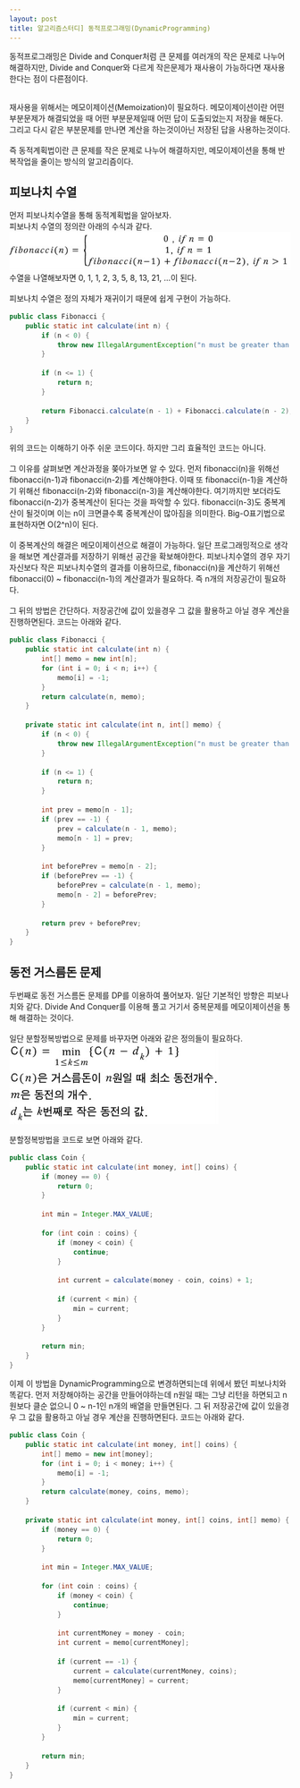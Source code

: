 ```yaml
---
layout: post
title: 알고리즘스터디] 동적프로그래밍(DynamicProgramming)
---
```


동적프로그래밍은 Divide and Conquer처럼 큰 문제를 여러개의 작은 문제로 나누어 해결하지만, 
Divide and Conquer와 다르게 작은문제가 재사용이 가능하다면 재사용한다는 점이 다른점이다.<br>
<br>

재사용을 위해서는 메모이제이션(Memoization)이 필요하다.
메모이제이션이란 어떤 부분문제가 해결되었을 때 어떤 부분문제일때 어떤 답이 도출되었는지 저장을 해둔다. 
그리고 다시 같은 부분문제를 만나면 계산을 하는것이아닌 저장된 답을 사용하는것이다.<br>
<br>
즉 동적계획법이란 큰 문제를 작은 문제로 나누어 해결하지만, 메모이제이션을 통해 반복작업을 줄이는 방식의 알고리즘이다.

## 피보나치 수열
먼저 피보나치수열을 통해 동적계획법을 알아보자.<br>
피보나치 수열의 정의란 아래의 수식과 같다.<br>
<img src ="https://raw.githubusercontent.com/KimMinJoo/KimMinJoo.github.io/02bff0ebd34d657022bd46814bcdaeea9220a150/images/fibonacci.jpg"/><br>
수열을 나열해보자면 0, 1, 1, 2, 3, 5, 8, 13, 21, ...이 된다.<br>
<br>
피보나치 수열은 정의 자체가 재귀이기 때문에 쉽게 구현이 가능하다.<br>
```java
public class Fibonacci {
	public static int calculate(int n) {
		if (n < 0) {
			throw new IllegalArgumentException("n must be greater than 0");
		}

		if (n <= 1) {
			return n;
		}
		
		return Fibonacci.calculate(n - 1) + Fibonacci.calculate(n - 2);
	}
}
```
위의 코드는 이해하기 아주 쉬운 코드이다. 하지만 그리 효율적인 코드는 아니다.<br>
<br>
그 이유를 살펴보면 계산과정을 쫒아가보면 알 수 있다.
먼저 fibonacci(n)을 위해선 fibonacci(n-1)과 fibonacci(n-2)를 계산해야한다.
이때 또 fibonacci(n-1)을 계산하기 위해선 fibonacci(n-2)와 fibonacci(n-3)을 계산해야한다.
여기까지만 보더라도 fibonacci(n-2)가 중복계산이 된다는 것을 파악할 수 있다. 
fibonacci(n-3)도 중복계산이 될것이며 이는 n이 크면클수록 중복계산이 많아짐을 의미한다.
Big-O표기법으로 표현하자면 O(2^n)이 된다.<br>
<br>
이 중복계산의 해결은 메모이제이션으로 해결이 가능하다.
일단 프로그래밍적으로 생각을 해보면 계산결과를 저장하기 위해선 공간을 확보해야한다.
피보나치수열의 경우 자기 자신보다 작은 피보나치수열의 결과를 이용하므로, 
fibonacci(n)을 계산하기 위해선 fibonacci(0) ~ fibonacci(n-1)의 계산결과가 필요하다.
즉 n개의 저장공간이 필요하다.<br>
<br>
그 뒤의 방법은 간단하다. 저장공간에 값이 있을경우 그 값을 활용하고 아닐 경우 계산을 진행하면된다.
코드는 아래와 같다.
```java
public class Fibonacci {
	public static int calculate(int n) {
		int[] memo = new int[n];
		for (int i = 0; i < n; i++) {
			memo[i] = -1;
		}
		return calculate(n, memo);
	}

	private static int calculate(int n, int[] memo) {
		if (n < 0) {
			throw new IllegalArgumentException("n must be greater than 0");
		}

		if (n <= 1) {
			return n;
		}

		int prev = memo[n - 1];
		if (prev == -1) {
			prev = calculate(n - 1, memo);
			memo[n - 1] = prev;
		}
		
		int beforePrev = memo[n - 2];
		if (beforePrev == -1) {
			beforePrev = calculate(n - 1, memo);
			memo[n - 2] = beforePrev;
		}

		return prev + beforePrev;
	}
}
```

## 동전 거스름돈 문제
두번째로 동전 거스름돈 문제를 DP를 이용하여 풀어보자.
일단 기본적인 방향은 피보나치와 같다. 
Divide And Conquer를 이용해 풀고 거기서 중복문제를 메모이제이션을 통해 해결하는 것이다.<br>
<br>
일단 분할정복방법으로 문제를 바꾸자면 아래와 같은 정의들이 필요하다.<br>
<img src="https://github.com/KimMinJoo/KimMinJoo.github.io/blob/master/images/%EB%8F%99%EC%A0%84%EA%B1%B0%EC%8A%A4%EB%A6%84%EB%8F%88.jpg?raw=true"/>

분할정복방법을 코드로 보면 아래와 같다.<br>
```java
public class Coin {
	public static int calculate(int money, int[] coins) {
		if (money == 0) {
			return 0;
		}

		int min = Integer.MAX_VALUE;

		for (int coin : coins) {
			if (money < coin) {
				continue;
			}

			int current = calculate(money - coin, coins) + 1;

			if (current < min) {
				min = current;
			}
		}

		return min;
	}
}
```

이제 이 방법을 DynamicProgramming으로 변경하면되는데 위에서 봤던 피보나치와 똑같다. 
먼저 저장해야하는 공간을 만들어야하는데 n원일 때는 그냥 리턴을 하면되고 n원보다 클순 없으니 0 ~ n-1인 n개의 배열을 만들면된다.
그 뒤 저장공간에 값이 있을경우 그 값을 활용하고 아닐 경우 계산을 진행하면된다.
코드는 아래와 같다.
```java
public class Coin {
	public static int calculate(int money, int[] coins) {
		int[] memo = new int[money];
		for (int i = 0; i < money; i++) {
			memo[i] = -1;
		}
		return calculate(money, coins, memo);
	}

	private static int calculate(int money, int[] coins, int[] memo) {
		if (money == 0) {
			return 0;
		}

		int min = Integer.MAX_VALUE;

		for (int coin : coins) {
			if (money < coin) {
				continue;
			}

			int currentMoney = money - coin;
			int current = memo[currentMoney];

			if (current == -1) {
				current = calculate(currentMoney, coins);
				memo[currentMoney] = current;
			}

			if (current < min) {
				min = current;
			}
		}

		return min;
	}
}
```